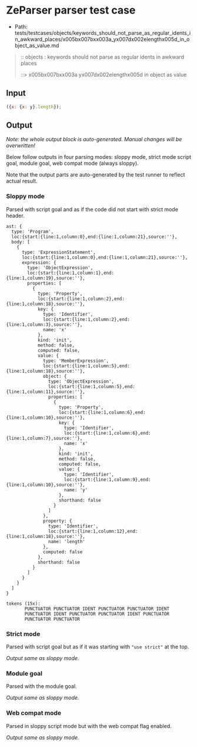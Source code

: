 # ZeParser parser test case

- Path: tests/testcases/objects/keywords_should_not_parse_as_regular_idents_in_awkward_places/x005bx007bxx003a_yx007dx002elengthx005d_in_object_as_value.md

> :: objects : keywords should not parse as regular idents in awkward places
>
> ::> x005bx007bxx003a yx007dx002elengthx005d in object as value

## Input

`````js
({x: {x: y}.length});
`````

## Output

_Note: the whole output block is auto-generated. Manual changes will be overwritten!_

Below follow outputs in four parsing modes: sloppy mode, strict mode script goal, module goal, web compat mode (always sloppy).

Note that the output parts are auto-generated by the test runner to reflect actual result.

### Sloppy mode

Parsed with script goal and as if the code did not start with strict mode header.

`````
ast: {
  type: 'Program',
  loc:{start:{line:1,column:0},end:{line:1,column:21},source:''},
  body: [
    {
      type: 'ExpressionStatement',
      loc:{start:{line:1,column:0},end:{line:1,column:21},source:''},
      expression: {
        type: 'ObjectExpression',
        loc:{start:{line:1,column:1},end:{line:1,column:19},source:''},
        properties: [
          {
            type: 'Property',
            loc:{start:{line:1,column:2},end:{line:1,column:18},source:''},
            key: {
              type: 'Identifier',
              loc:{start:{line:1,column:2},end:{line:1,column:3},source:''},
              name: 'x'
            },
            kind: 'init',
            method: false,
            computed: false,
            value: {
              type: 'MemberExpression',
              loc:{start:{line:1,column:5},end:{line:1,column:18},source:''},
              object: {
                type: 'ObjectExpression',
                loc:{start:{line:1,column:5},end:{line:1,column:11},source:''},
                properties: [
                  {
                    type: 'Property',
                    loc:{start:{line:1,column:6},end:{line:1,column:10},source:''},
                    key: {
                      type: 'Identifier',
                      loc:{start:{line:1,column:6},end:{line:1,column:7},source:''},
                      name: 'x'
                    },
                    kind: 'init',
                    method: false,
                    computed: false,
                    value: {
                      type: 'Identifier',
                      loc:{start:{line:1,column:9},end:{line:1,column:10},source:''},
                      name: 'y'
                    },
                    shorthand: false
                  }
                ]
              },
              property: {
                type: 'Identifier',
                loc:{start:{line:1,column:12},end:{line:1,column:18},source:''},
                name: 'length'
              },
              computed: false
            },
            shorthand: false
          }
        ]
      }
    }
  ]
}

tokens (15x):
       PUNCTUATOR PUNCTUATOR IDENT PUNCTUATOR PUNCTUATOR IDENT
       PUNCTUATOR IDENT PUNCTUATOR PUNCTUATOR IDENT PUNCTUATOR
       PUNCTUATOR PUNCTUATOR
`````

### Strict mode

Parsed with script goal but as if it was starting with `"use strict"` at the top.

_Output same as sloppy mode._

### Module goal

Parsed with the module goal.

_Output same as sloppy mode._

### Web compat mode

Parsed in sloppy script mode but with the web compat flag enabled.

_Output same as sloppy mode._
